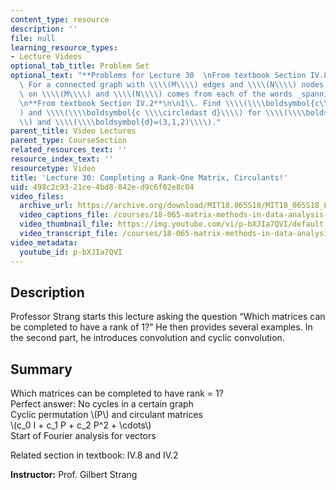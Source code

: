 ```yaml
---
content_type: resource
description: ''
file: null
learning_resource_types:
- Lecture Videos
optional_tab_title: Problem Set
optional_text: "**Problems for Lecture 30  \nFrom textbook Section IV.8**\n\n3\\.\
  \ For a connected graph with \\\\(M\\\\) edges and \\\\(N\\\\) nodes, what requirement\
  \ on \\\\(M\\\\) and \\\\(N\\\\) comes from each of the words _spanning tree_?\n\
  \n**From textbook Section IV.2**\n\n1\\. Find \\\\(\\\\boldsymbol{c\\\\ast d}\\\\\
  ) and \\\\(\\\\boldsymbol{c \\\\circledast d}\\\\) for \\\\(\\\\boldsymbol{c}=(2,1,3)\\\
  \\) and \\\\(\\\\boldsymbol{d}=(3,1,2)\\\\)."
parent_title: Video Lectures
parent_type: CourseSection
related_resources_text: ''
resource_index_text: ''
resourcetype: Video
title: 'Lecture 30: Completing a Rank-One Matrix, Circulants!'
uid: 498c2c93-21ce-4bd8-842e-d9c6f02e8c04
video_files:
  archive_url: https://archive.org/download/MIT18.065S18/MIT18_065S18_Lecture30_300k.mp4
  video_captions_file: /courses/18-065-matrix-methods-in-data-analysis-signal-processing-and-machine-learning-spring-2018/cd3d1abff4115a7cbff4d9c2fafb6a5a_p-bXJIa7QVI.vtt
  video_thumbnail_file: https://img.youtube.com/vi/p-bXJIa7QVI/default.jpg
  video_transcript_file: /courses/18-065-matrix-methods-in-data-analysis-signal-processing-and-machine-learning-spring-2018/6c9f30071c8710266271fd85880c0262_p-bXJIa7QVI.pdf
video_metadata:
  youtube_id: p-bXJIa7QVI
---
```


Description
-----------

Professor Strang starts this lecture asking the question “Which matrices can be completed to have a rank of 1?” He then provides several examples. In the second part, he introduces convolution and cyclic convolution.

Summary
-------

Which matrices can be completed to have rank = 1?  
Perfect answer: No cycles in a certain graph  
Cyclic permutation \\(P\\) and circulant matrices  
\\(c\_0 I + c\_1 P + c\_2 P^2 + \\cdots\\)  
Start of Fourier analysis for vectors

Related section in textbook: IV.8 and IV.2

**Instructor:** Prof. Gilbert Strang